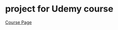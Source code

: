 # project for Udemy course 

[Course Page](https://www.udemy.com/the-complete-ruby-on-rails-developer-course)
